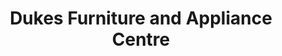 ---
title: "Dukes Furniture and Appliance Centre"
url: /glasgow/dukes-furniture-and-appliance-centre/
shop: furniture
---